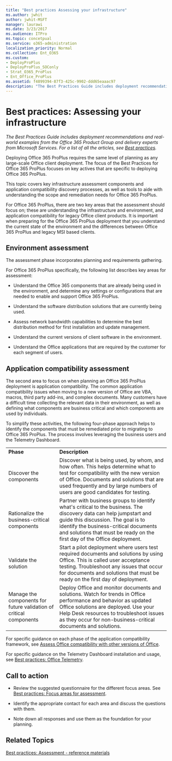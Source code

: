 ```yaml
---
title: "Best practices Assessing your infrastructure"
ms.author: jwhit
author: jwhit-MSFT
manager: laurawi
ms.date: 3/23/2017
ms.audience: ITPro
ms.topic: concetpual
ms.service: o365-administration
localization_priority: Normal
ms.collection: Ent_O365
ms.custom:
- DeployProPlus
- DeployProPlus_SOConly
- Strat_O365_ProPlus
- Ent_Office_ProPlus
ms.assetid: f4899394-87f3-425c-9902-ddd65eaaac97
description: "The Best Practices Guide includes deployment recommendations and real-world examples from the Office 365 Product Group and delivery experts from Microsoft Services. For a list of all the articles, see Best practices."
---
```


# Best practices: Assessing your infrastructure

 *The Best Practices Guide includes deployment recommendations and real-world examples from the Office 365 Product Group and delivery experts from Microsoft Services. For a list of all the articles, see [Best practices](best-practices.md).* 
  
Deploying Office 365 ProPlus requires the same level of planning as any large-scale Office client deployment. The focus of the Best Practices for Office 365 ProPlus focuses on key actives that are specific to deploying Office 365 ProPlus.
  
This topic covers key infrastructure assessment components and application compatibility discovery processes, as well as tools to aide with understanding the scope and remediation needs for Office 365 ProPlus.
  
For Office 365 ProPlus, there are two key areas that the assessment should focus on; these are understanding the infrastructure and environment, and application compatibility for legacy Office client products. It is important when preparing for the Office 365 ProPlus deployment that you understand the current state of the environment and the differences between Office 365 ProPlus and legacy MSI based clients.
  
## Environment assessment

The assessment phase incorporates planning and requirements gathering.
  
For Office 365 ProPlus specifically, the following list describes key areas for assessment:
  
- Understand the Office 365 components that are already being used in the environment, and determine any settings or configurations that are needed to enable and support Office 365 ProPlus.
    
- Understand the software distribution solutions that are currently being used.
    
- Assess network bandwidth capabilities to determine the best distribution method for first installation and update management.
    
- Understand the current versions of client software in the environment.
    
- Understand the Office applications that are required by the customer for each segment of users.
    
## Application compatibility assessment

The second area to focus on when planning an Office 365 ProPlus deployment is application compatibility. The common application compatibility issues when moving to a new version of Office are VBA, macros, third party add-ins, and complex documents. Many customers have a difficult time collecting the relevant data in their environment, as well as defining what components are business critical and which components are used by individuals.
  
To simplify these activities, the following four-phase approach helps to identify the components that must be remediated prior to migrating to Office 365 ProPlus. The process involves leveraging the business users and the Telemetry Dashboard.
  
|||
|:-----|:-----|
|**Phase** <br/> |**Description** <br/> |
|Discover the components  <br/> |Discover what is being used, by whom, and how often. This helps determine what to test for compatibility with the new version of Office. Documents and solutions that are used frequently and by large numbers of users are good candidates for testing.  <br/> |
|Rationalize the business-critical components  <br/> |Partner with business groups to identify what's critical to the business. The discovery data can help jumpstart and guide this discussion. The goal is to identify the business-critical documents and solutions that must be ready on the first day of the Office deployment.  <br/> |
|Validate the solution  <br/> |Start a pilot deployment where users test required documents and solutions by using Office. This is called user acceptance testing. Troubleshoot any issues that occur for documents and solutions that must be ready on the first day of deployment.  <br/> |
|Manage the components for future validation of critical components  <br/> |Deploy Office and monitor documents and solutions. Watch for trends in Office performance and behavior as updated Office solutions are deployed. Use your Help Desk resources to troubleshoot issues as they occur for non-business-critical documents and solutions.  <br/> |
   
For specific guidance on each phase of the application compatibility framework, see [Assess Office compatibility with other versions of Office](https://technet.microsoft.com/en-us/library/ee819096%28v=office.16%29.aspx).
  
For specific guidance on the Telemetry Dashboard installation and usage, see [Best practices: Office Telemetry](best-practices-office-telemetry.md).
  
## Call to action

- Review the suggested questionnaire for the different focus areas. See [Best practices: Focus areas for assessment](best-practices-focus-areas-for-assessment.md).
    
- Identify the appropriate contact for each area and discuss the questions with them.
    
- Note down all responses and use them as the foundation for your planning.
    
## Related Topics

[Best practices: Assessment - reference materials](best-practices-assessmentreference-materials.md)
  

